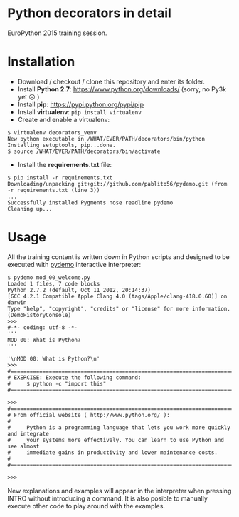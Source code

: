 Python decorators in detail
===========================
EuroPython 2015 training session.


# Installation

- Download / checkout / clone this repository and enter its folder.
- Install **Python 2.7**: https://www.python.org/downloads/ (sorry, no Py3k yet :disappointed: )
- Install **pip**: https://pypi.python.org/pypi/pip
- Install **virtualenv**: `pip install virtualenv`
- Create and enable a virtualenv:

```shell
$ virtualenv decorators_venv
New python executable in /WHAT/EVER/PATH/decorators/bin/python
Installing setuptools, pip...done.
$ source /WHAT/EVER/PATH/decorators/bin/activate
```

- Install the **requirements.txt** file:

```shell
$ pip install -r requirements.txt
Downloading/unpacking git+git://github.com/pablito56/pydemo.git (from -r requirements.txt (line 3))
...
Successfully installed Pygments nose readline pydemo
Cleaning up...
```


# Usage

All the training content is written down in Python scripts and designed to be executed with [pydemo](https://github.com/pablito56/pydemo "pydemo GitHub repository") interactive interpreter:
```shell
$ pydemo mod_00_welcome.py
Loaded 1 files, 7 code blocks
Python 2.7.2 (default, Oct 11 2012, 20:14:37)
[GCC 4.2.1 Compatible Apple Clang 4.0 (tags/Apple/clang-418.0.60)] on darwin
Type "help", "copyright", "credits" or "license" for more information.
(DemoHistoryConsole)
>>>
#-*- coding: utf-8 -*-
'''
MOD 00: What is Python?
'''

'\nMOD 00: What is Python?\n'
>>>
#===============================================================================
# EXERCISE: Execute the following command:
#     $ python -c "import this"
#===============================================================================

>>>
#===============================================================================
# From official website ( http://www.python.org/ ):
#
#     Python is a programming language that lets you work more quickly and integrate
#     your systems more effectively. You can learn to use Python and see almost
#     immediate gains in productivity and lower maintenance costs.
#
#===============================================================================

>>>
```

New explanations and examples will appear in the interpreter when pressing INTRO without introducing a command. It is also posible to manually execute other code to play around with the examples.
